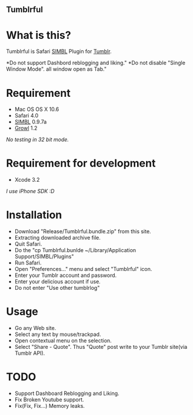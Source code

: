 Tumblrful
---------

# What is this?

Tumblrful is Safari [SIMBL](http://www.culater.net/software/SIMBL/SIMBL.php) Plugin for [Tumblr](www.tumblr.com).

*Do not support Dashbord reblogging and liking."
*Do not disable "Single Window Mode". all window open as Tab."

# Requirement

- Mac OS OS X 10.6
- Safari 4.0
- [SIMBL](http://www.culater.net/software/SIMBL/SIMBL.php) 0.9.7a
- [Growl](http://growl.info/) 1.2

*No testing in 32 bit mode.*

# Requirement for development

- Xcode 3.2

*I use iPhone SDK :D*

# Installation

- Download "Release/Tumblrful.bundle.zip" from this site.
- Extracting downloaded archive file.
- Quit Safari.
- Do the "cp Tumblrful.bunlde ~/Library/Application Support/SIMBL/Plugins"
- Run Safari.
- Open "Preferences..." menu and select "Tumblrful" icon.
- Enter your Tumblr account and password.
- Enter your delicious account if use.
- Do not enter "Use other tumblrlog"

# Usage

- Go any Web site.
- Select any text by mouse/trackpad.
- Open contextual menu on the selection.
- Select "Share - Quote". Thus "Quote" post write to your Tumblr site(via Tumblr API).

# TODO

- Support Dashboard Reblogging and Liking.
- Fix Broken Youtube support.
- Fix(Fix, Fix...) Memory leaks.

